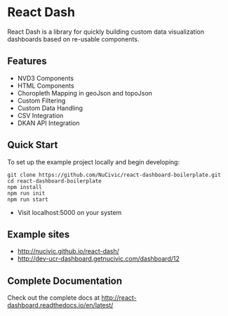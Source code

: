 # React Dash
React Dash is a library for quickly building custom data visualization dashboards based on re-usable components.

## Features
* NVD3 Components
* HTML Components
* Choropleth Mapping in geoJson and topoJson
* Custom Filtering
* Custom Data Handling
* CSV Integration
* DKAN API Integration

## Quick Start
To set up the example project locally and begin developing:
```
git clone https://github.com/NuCivic/react-dashboard-boilerplate.git
cd react-dashboard-boilerplate
npm install
npm run init
npm run start
```
* Visit localhost:5000 on your system

## Example sites
* http://nucivic.github.io/react-dash/
* http://dev-ucr-dashboard.getnucivic.com/dashboard/12

## Complete Documentation
Check out the complete docs at http://react-dashboard.readthedocs.io/en/latest/
